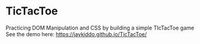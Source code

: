 # TicTacToe
Practicing DOM Manipulation and CSS by building a simple TIcTacToe game
See the demo here:
https://jaykiddo.github.io/TicTacToe/
